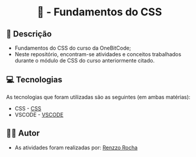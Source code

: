 <h1 align="center"> 📝 - Fundamentos do CSS

<h2 id=descricao> 📜 Descrição</h2>

- Fundamentos do CSS do curso da OneBitCode;
- Neste repositório, encontram-se atividades e conceitos trabalhados durante o módulo de CSS do curso anteriormente citado.

<h2 id=tecnologias> 💻 Tecnologias </h2>

As tecnologias que foram utilizadas são as seguintes (em ambas matérias): 

- CSS - <a href="https://developer.mozilla.org/pt-BR/docs/Web/CSS">CSS</a>
- VSCODE - <a href= "https://code.visualstudio.com/">VSCODE</a>

<h2 id=autor> 👨‍🎓 Autor </h2>

- As atividades foram realizadas por: <a href="www.github.com/renzzorocha" target="_blank">Renzzo Rocha</a>
